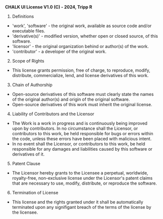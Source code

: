 **CHALK UI License V1.0 (C) - 2024, Tripp R**

1) Definitions
- 'work', 'software' - the original work, available as source code and/or executable files.
- 'derivative(s)' - modified version, whether open or closed source, of this software.
- 'licensor' - the original organization behind or author(s) of the work.
- 'contributor' - a developer of the original work.

2) Scope of Rights
- This license grants permission, free of charge, to reproduce, modify, distribute, commercialize, lend, and license derivatives of this work.

3) Chain of Authorship
- Open-source derivatives of this software must clearly state the names of the original author(s) and origin of the original software.
- Open-source derivatives of this work must inherit the original license.

4) Liability of Contributors and the Licensor
- The Work is a work in progress and is continuously being improved upon by contributors. In no circumstance shall the Licensor, or contributors to this work, be held responsible for bugs or errors  within the code, unless these errors have been placed with malicious intent.
- In no event shall the Licensor, or contributors to this work, be held responsible for any damages and liabilities caused by this software or derivatives of it.

5) Patent Clause
- The Licensor hereby grants to the Licensee a perpetual, worldwide, royalty-free, non-exclusive license under the Licensor's patent claims that are necessary to use, modify, distribute, or reproduce the software.

6) Termination of License
- This license and the rights granted under it shall be automatically terminated upon any signifigant breach of the terms of the license by the licensee.
